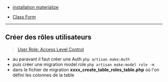 - [installation materialize](https://github.com/ItsFaresse/Laravel-Materialize/blob/master/Mater.md)

- [Class Form](https://laravelcollective.com/docs/5.4/html)

----

## Créer des rôles utilisateurs
> [User Role: Access Level Control ]('https://www.youtube.com/watch?v=gzT-JQKTfGo')
- au paravant il faut créer une Auth `php artisan make:Auth`
- puis créer une migration model role `php artisan make:model role -m`
- dans le fichier de migration **xxxx_create_table_roles_table.php** où l'on défini les colonnes de la table